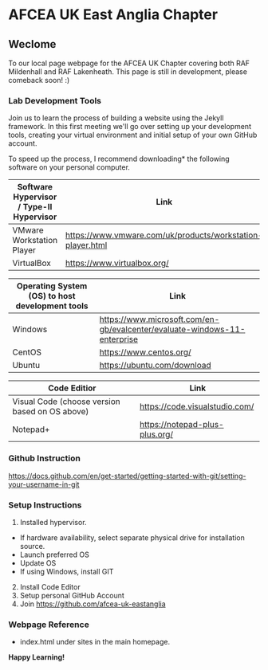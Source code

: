 # AFCEA UK East Anglia Chapter

## Weclome
To our local page webpage for the AFCEA UK Chapter covering both RAF Mildenhall and RAF Lakenheath. This page is still in development, please comeback soon! :)

### Lab Development Tools

Join us to learn the process of building a website using the Jekyll framework. In this first meeting we'll go over setting up your development tools, creating your virtual environment and initial setup of your own GitHub account. 

To speed up the process, I recommend downloading* the following software on your personal computer.

| Software Hypervisor / Type-II Hypervisor | Link |
|------------------------------------------|------|
| VMware Workstation Player | https://www.vmware.com/uk/products/workstation-player.html|
| VirtualBox | https://www.virtualbox.org/ |


| Operating System (OS) to host development tools | Link |
|------------------------------------------|------|
| Windows | https://www.microsoft.com/en-gb/evalcenter/evaluate-windows-11-enterprise |
| CentOS | https://www.centos.org/ | 
| Ubuntu | https://ubuntu.com/download | 

| Code Editior| Link |
|------------------------------------------|------|
| Visual Code (choose version based on OS above) | https://code.visualstudio.com/ |
| Notepad+ | https://notepad-plus-plus.org/ |


### Github Instruction
https://docs.github.com/en/get-started/getting-started-with-git/setting-your-username-in-git

### Setup Instructions
1. Installed hypervisor.
- If hardware availability, select separate physical drive for installation source.
- Launch preferred OS
- Update OS
- If using Windows, install GIT
2. Install Code Editor
3. Setup personal GitHub Account
4. Join https://github.com/afcea-uk-eastanglia

### Webpage Reference
- index.html under sites in the main homepage.

**Happy Learning!**


